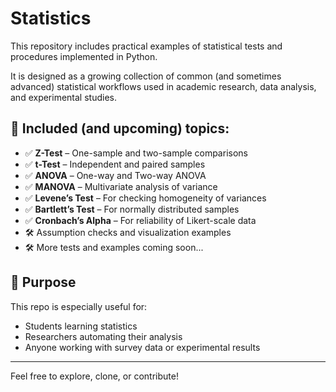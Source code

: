 # Statistics

This repository includes practical examples of statistical tests and procedures implemented in Python.

It is designed as a growing collection of common (and sometimes advanced) statistical workflows used in academic research, data analysis, and experimental studies.

## 📂 Included (and upcoming) topics:

- ✅ **Z-Test** – One-sample and two-sample comparisons
- ✅ **t-Test** – Independent and paired samples
- ✅ **ANOVA** – One-way and Two-way ANOVA
- ✅ **MANOVA** – Multivariate analysis of variance
- ✅ **Levene’s Test** – For checking homogeneity of variances
- ✅ **Bartlett’s Test** – For normally distributed samples
- ✅ **Cronbach’s Alpha** – For reliability of Likert-scale data
- 🛠️ Assumption checks and visualization examples
- 🛠️ More tests and examples coming soon...

## 📎 Purpose

This repo is especially useful for:
- Students learning statistics
- Researchers automating their analysis
- Anyone working with survey data or experimental results

---

Feel free to explore, clone, or contribute!
